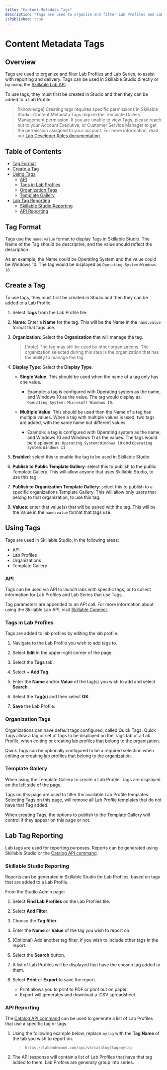 ```yaml
---
title: "Content Metadata Tags"
description: "Tags are used to organize and filter Lab Profiles and Lab Series, to assist with reporting and delivery."
isPublished: true
---
```


# Content Metadata Tags

## Overview

Tags are used to organize and filter Lab Profiles and Lab Series, to assist with reporting and delivery. Tags can be used in Skillable Studio directly or by using the [Skillable Lab API](https://connect.skillable.com/lab/overview/). 

To use tags, they must first be created in Studio and then they can be added to a Lab Profile. 

>[!knowledge] Creating tags requires specific permissions in Skillable Studio. Content Metadata Tags require the Template Gallery Management permission. If you are unable to view Tags, please reach out to your Account Executive, or Customer Service Manager to get the permission assigned to your account. For more information, read our [Lab Developer Roles documentation](https://docs.skillable.com/lod/lod-lab-developers/org-lab-dev-roles.md).

## Table of Contents
- [Tag Format](#tag-format)
- [Create a Tag](#create-a-tag)
- [Using Tags](#using-tags)
  - [API](#api)
  - [Tags in Lab Profiles](#tags-in-lab-profiles)
  - [Organization Tags](#organization-tags)
  - [Template Gallery](#template-gallery)
- [Lab Tag Reporting](#lab-tag-reporting)
  - [Skillable Studio Reporting](#skillable-studio-reporting)
  - [API Reporting](#api-reporting)


## Tag Format 

Tags use the `name:value` format to display Tags in Skillable Studio. The Name of the Tag should be descriptive, and the value should reflect the description.

As an example, the Name could be Operating System and the value could be Windows 10. The tag would be displayed as `Operating System:Windows 10`. 

## Create a Tag 

To use tags, they must first be created in Studio and then they can be added to a Lab Profile. 

1. Select **Tags** from the Lab Profile tile: 

1. **Name**: Enter a **Name** for the tag. This will be the Name in the `name:value` format that tags use. 

1. **Organization**: Select the **Organization** that will manage the tag. 

    >[!note] The tag may still be used by other organizations. The organization selected during this step is the organization that has the ability to manage the tag. 

1. **Display Type**: Select the **Display Type**. 

    - **Single Value**: This should be used when the name of a tag only has one value. 
        - Example: a tag is configured with Operating system as the name, and Windows 10 as the value. The tag would display as: `Operating System: Microsoft Windows 10`.

    - **Multiple Value**: This should be used then the Name of a tag has multiple values. When a tag with multiple values is used, two tags are added, with the same name but different values. 
        - Example: a tag is configured with Operating system as the name, and Windows 10 and Windows 11 as the values. The tags would be displayed as: `Operating System:Windows 10` and  `Operating System:Windows 11`

1. **Enabled**: select this to enable the tag to be used in Skillable Studio.

1. **Publish to Public Template Gallery**: select this to publish to the public Template Gallery. This will allow anyone that uses Skillable Studio, to use this tag. 

1. **Publish to Organization Template Gallery**: select this to publish to a specific organizations Template Gallery. This will allow only users that belong to that organization, to use this tag. 

1. **Values**: enter that value(s) that will be paired with the tag. This will be the Value in the `name:value` format that tags use. 

## Using Tags 
 
Tags are used in Skillable Studio, in the following areas: 

 - API 
 - Lab Profiles
 - Organizations 
 - Template Gallery

### API

Tags can be used via API to launch labs with specific tags, or to collect information for Lab Profiles and Lab Series that use Tags.

Tag parameters are appended to an API call. For more information about using the Skillable Lab API, visit [Skillable Connect](https://connect.skillable.com/lab/overview/).

### Tags in Lab Profiles

Tags are added to lab profiles by editing the lab profile. 

1. Navigate to the Lab Profile you wish to add tags to. 

1. Select **Edit** in the upper-right corner of the page. 

1. Select the **Tags** tab. 

1. Select **+ Add Tag**. 

1. Enter the **Name** and/or **Value** of the tag(s) you wish to add and select **Search**. 

1. Select the **Tag(s)** and then select **OK**.  

1. **Save** the Lab Profile. 

### Organization Tags

Organizations can have default tags configured, called Quick Tags. Quick Tags allow a tag or set of tags to be displayed on the Tags tab of a Lab Profile, when editing or creating lab profiles that belong to the organization. 

Quick Tags can be optionally configured to be a required selection when editing or creating lab profiles that belong to the organization.

### Template Gallery 

When using the Template Gallery to create a Lab Profile, Tags are displayed on the left side of the page. 

Tags on this page are used to filter the available Lab Profile templates. Selecting Tags on this page, will remove all Lab Profile templates that do not have that Tag added. 

When creating Tags, the options to publish to the Template Gallery will control if they appear on this page or not. 

## Lab Tag Reporting

Lab tags are used for reporting purposes. Reports can be generated using Skillable Studio or the [Catalog API command](https://connect.skillable.com/lab/operation/Catalog/).

### Skillable Studio Reporting 

Reports can be generated in Skillable Studio for Lab Profiles, based on tags that are added to a Lab Profile. 

From the Studio Admin page:

1. Select **Find Lab Profiles** on the Lab Profiles tile. 

1. Select **Add Filter**. 

1. Choose the **Tag filter**

1. Enter the **Name** or **Value** of the tag you wish to report on. 

1. (Optional) Add another tag filter, if you wish to include other tags in the report. 

1. Select the **Search** button. 

1. A list of Lab Profiles will be displayed that have the chosen tag added to them. 

1. Select **Print** or **Export** to save the report. 
    - Print allows you to print to PDF or print out on paper. 
    - Export will generates and download a .CSV spreadsheet. 

### API Reporting 

The [Catalog API command](https://connect.skillable.com/lab/operation/Catalog/) can be used to generate a list of Lab Profiles that use a specific tag or tags. 

1. Using the following example below, replace `mytag` with the **Tag Name** of the tab you wish to report on.

    >`https://labondemand.com/api/v3/catalog?tag=mytag`

1. The API response will contain a list of Lab Profiles that have that tag added to them. Lab Profiles are generally group into series. 
